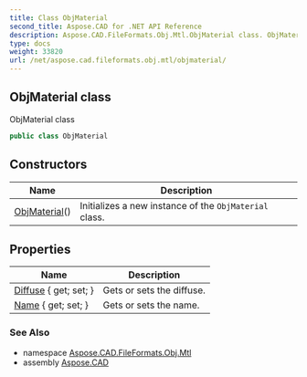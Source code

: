 ```yaml
---
title: Class ObjMaterial
second_title: Aspose.CAD for .NET API Reference
description: Aspose.CAD.FileFormats.Obj.Mtl.ObjMaterial class. ObjMaterial class
type: docs
weight: 33820
url: /net/aspose.cad.fileformats.obj.mtl/objmaterial/
---
```

## ObjMaterial class

ObjMaterial class

```csharp
public class ObjMaterial
```

## Constructors

| Name | Description |
| --- | --- |
| [ObjMaterial](objmaterial/)() | Initializes a new instance of the `ObjMaterial` class. |

## Properties

| Name | Description |
| --- | --- |
| [Diffuse](../../aspose.cad.fileformats.obj.mtl/objmaterial/diffuse/) { get; set; } | Gets or sets the diffuse. |
| [Name](../../aspose.cad.fileformats.obj.mtl/objmaterial/name/) { get; set; } | Gets or sets the name. |

### See Also

* namespace [Aspose.CAD.FileFormats.Obj.Mtl](../../aspose.cad.fileformats.obj.mtl/)
* assembly [Aspose.CAD](../../)


